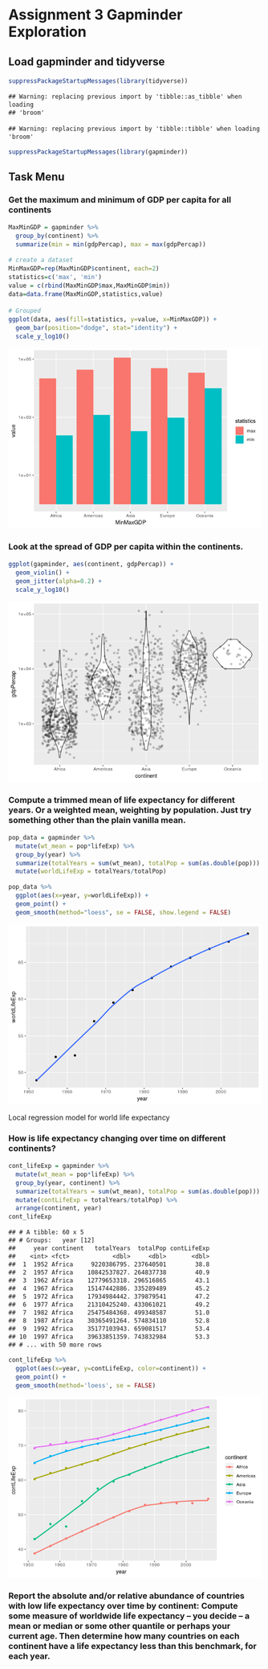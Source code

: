 Assignment 3 Gapminder Exploration
================

Load gapminder and tidyverse
----------------------------

``` r
suppressPackageStartupMessages(library(tidyverse))
```

    ## Warning: replacing previous import by 'tibble::as_tibble' when loading
    ## 'broom'

    ## Warning: replacing previous import by 'tibble::tibble' when loading 'broom'

``` r
suppressPackageStartupMessages(library(gapminder))
```

Task Menu
---------

### Get the maximum and minimum of GDP per capita for all continents

``` r
MaxMinGDP = gapminder %>% 
  group_by(continent) %>% 
  summarize(min = min(gdpPercap), max = max(gdpPercap)) 
```

``` r
# create a dataset
MinMaxGDP=rep(MaxMinGDP$continent, each=2)
statistics=c('max', 'min')
value = c(rbind(MaxMinGDP$max,MaxMinGDP$min))
data=data.frame(MaxMinGDP,statistics,value)
 
# Grouped
ggplot(data, aes(fill=statistics, y=value, x=MinMaxGDP)) + 
  geom_bar(position="dodge", stat="identity") + 
  scale_y_log10()
```

![](gapminder_files/figure-markdown_github/unnamed-chunk-3-1.png)

### Look at the spread of GDP per capita within the continents.

``` r
ggplot(gapminder, aes(continent, gdpPercap)) + 
  geom_violin() + 
  geom_jitter(alpha=0.2) + 
  scale_y_log10()
```

![](gapminder_files/figure-markdown_github/unnamed-chunk-4-1.png)

### Compute a trimmed mean of life expectancy for different years. Or a weighted mean, weighting by population. Just try something other than the plain vanilla mean.

``` r
pop_data = gapminder %>% 
  mutate(wt_mean = pop*lifeExp) %>% 
  group_by(year) %>% 
  summarize(totalYears = sum(wt_mean), totalPop = sum(as.double(pop))) %>% 
  mutate(worldLifeExp = totalYears/totalPop) 
```

``` r
pop_data %>% 
  ggplot(aes(x=year, y=worldLifeExp)) + 
  geom_point() + 
  geom_smooth(method="loess", se = FALSE, show.legend = FALSE)
```

![](gapminder_files/figure-markdown_github/unnamed-chunk-6-1.png)

Local regression model for world life expectancy

### How is life expectancy changing over time on different continents?

``` r
cont_lifeExp = gapminder %>% 
  mutate(wt_mean = pop*lifeExp) %>% 
  group_by(year, continent) %>% 
  summarize(totalYears = sum(wt_mean), totalPop = sum(as.double(pop))) %>% 
  mutate(contLifeExp = totalYears/totalPop) %>% 
  arrange(continent, year)
cont_lifeExp 
```

    ## # A tibble: 60 x 5
    ## # Groups:   year [12]
    ##     year continent   totalYears  totalPop contLifeExp
    ##    <int> <fct>            <dbl>     <dbl>       <dbl>
    ##  1  1952 Africa     9220386795. 237640501        38.8
    ##  2  1957 Africa    10842537827. 264837738        40.9
    ##  3  1962 Africa    12779653318. 296516865        43.1
    ##  4  1967 Africa    15147442886. 335289489        45.2
    ##  5  1972 Africa    17934984442. 379879541        47.2
    ##  6  1977 Africa    21310425240. 433061021        49.2
    ##  7  1982 Africa    25475484368. 499348587        51.0
    ##  8  1987 Africa    30365491264. 574834110        52.8
    ##  9  1992 Africa    35177103943. 659081517        53.4
    ## 10  1997 Africa    39633851359. 743832984        53.3
    ## # ... with 50 more rows

``` r
cont_lifeExp %>% 
  ggplot(aes(x=year, y=contLifeExp, color=continent)) + 
  geom_point() + 
  geom_smooth(method='loess', se = FALSE)
```

![](gapminder_files/figure-markdown_github/unnamed-chunk-8-1.png)

### Report the absolute and/or relative abundance of countries with low life expectancy over time by continent: Compute some measure of worldwide life expectancy – you decide – a mean or median or some other quantile or perhaps your current age. Then determine how many countries on each continent have a life expectancy less than this benchmark, for each year.
